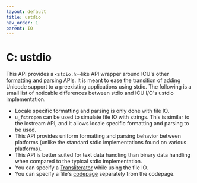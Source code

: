 ```yaml
---
layout: default
title: ustdio
nav_order: 1
parent: IO
---
```

<!--
© 2020 and later: Unicode, Inc. and others.
License & terms of use: http://www.unicode.org/copyright.html
-->

# C: ustdio

This API provides a `<stdio.h>`-like API wrapper around ICU's other [formatting
and parsing](../format_parse/index.md) APIs. It is meant to ease the transition of adding
Unicode support to a preexisting applications using stdio. The following is a
small list of noticable differences between stdio and ICU I/O's ustdio
implementation.

*   Locale specific formatting and parsing is only done with file IO.
*   `u_fstropen` can be used to simulate file IO with strings. This is similar
    to the iostream API, and it allows locale specific formatting and parsing to
    be used.
*   This API provides uniform formatting and parsing behavior between platforms
    (unlike the standard stdio implementations found on various platforms).
*   This API is better suited for text data handling than binary data handling
    when compared to the typical stdio implementation.
*   You can specify a [Transliterator](../transforms/index.md) while using the
    file IO.
*   You can specify a file's [codepage](../conversion/converters.md) separately
    from the codepage.
